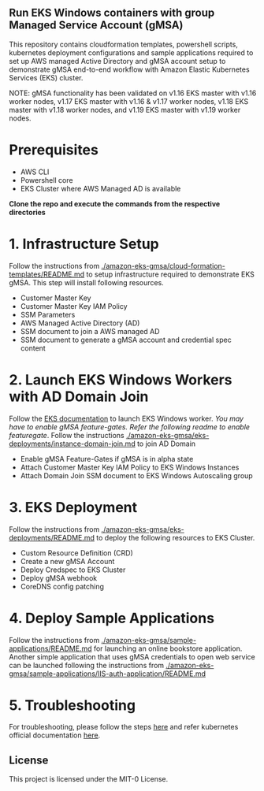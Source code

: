 ## Run EKS Windows containers with group Managed Service Account (gMSA)

This repository contains cloudformation templates, powershell scripts, kubernetes deployment configurations and sample applications required to set up AWS managed Active Directory and gMSA account setup to demonstrate gMSA end-to-end workflow with Amazon Elastic Kubernetes Services (EKS) cluster.

NOTE: gMSA functionality has been validated on v1.16 EKS master with v1.16 worker nodes, v1.17 EKS master with v1.16 & v1.17 worker nodes, v1.18 EKS master with v1.18 worker nodes, and v1.19 EKS master with v1.19 worker nodes.

# Prerequisites
* AWS CLI
* Powershell core
* EKS Cluster where AWS Managed AD is available

**Clone the repo and execute the commands from the respective directories**

# 1. Infrastructure Setup
Follow the instructions from [./amazon-eks-gmsa/cloud-formation-templates/README.md](https://github.com/aws-samples/amazon-eks-gmsa/blob/master/cloud-formation-templates/README.md) to setup infrastructure required to demonstrate EKS gMSA. This step will install following resources.
* Customer Master Key
* Customer Master Key IAM Policy
* SSM Parameters
* AWS Managed Active Directory (AD)
* SSM document to join a AWS managed AD
* SSM document to generate a gMSA account and credential spec content

# 2. Launch EKS Windows Workers with AD Domain Join
Follow the [EKS documentation](https://docs.aws.amazon.com/eks/latest/userguide/windows-support.html) to launch EKS Windows worker. *You may have to enable gMSA feature-gates. Refer the following readme to enable featuregate*.
Follow the instructions [./amazon-eks-gmsa/eks-deployments/instance-domain-join.md](https://github.com/aws-samples/amazon-eks-gmsa/blob/master/eks-deployments/instance-domain-join.md) to join AD Domain
* Enable gMSA Feature-Gates if gMSA is in alpha state
* Attach Customer Master Key IAM Policy to EKS Windows Instances
* Attach Domain Join SSM document to EKS Windows Autoscaling group

# 3. EKS Deployment
Follow the instructions from [./amazon-eks-gmsa/eks-deployments/README.md](https://github.com/aws-samples/amazon-eks-gmsa/blob/master/eks-deployments/README.md) to deploy the following resources to EKS Cluster.
* Custom Resource Definition (CRD)
* Create a new gMSA Account 
* Deploy Credspec to EKS Cluster
* Deploy gMSA webhook
* CoreDNS config patching

# 4. Deploy Sample Applications
Follow the instructions from [./amazon-eks-gmsa/sample-applications/README.md](https://github.com/aws-samples/amazon-eks-gmsa/blob/master/sample-applications/README.md) for launching an online bookstore application. Another simple application that uses gMSA credentials to open web service can be launched following the instructions from [./amazon-eks-gmsa/sample-applications/IIS-auth-application/README.md](https://github.com/aws-samples/amazon-eks-gmsa/blob/master/sample-applications/IIS-auth-application/README.md)

# 5. Troubleshooting
For troubleshooting, please follow the steps [here](https://docs.microsoft.com/en-us/virtualization/windowscontainers/manage-containers/gmsa-troubleshooting) and refer kubernetes official documentation [here](https://kubernetes.io/docs/tasks/configure-pod-container/configure-gmsa/).

## License

This project is licensed under the MIT-0 License.
